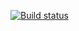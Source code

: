 [![Build status](https://ci.appveyor.com/api/projects/status/ees61q2df5ohxqe5/branch/master?svg=true)](https://ci.appveyor.com/project/AlinaNabi/aqa-2-4-bdd-bf34n/branch/master)